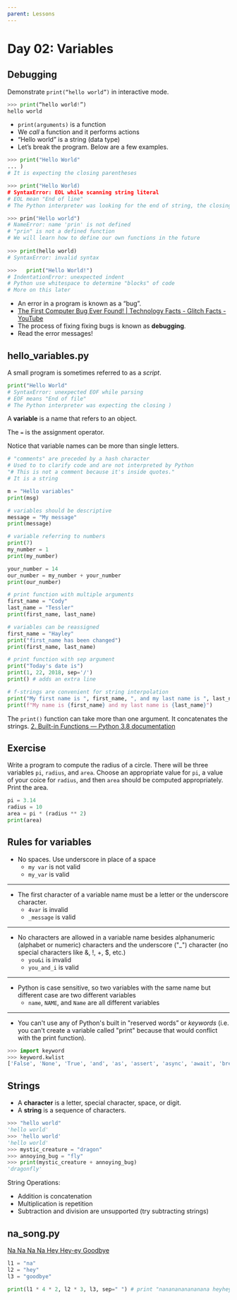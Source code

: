 ```yaml
---
parent: Lessons
---
```


# Day 02: Variables

## Debugging

Demonstrate `print(“hello world”)` in interactive mode.

``` python
>>> print(“hello world!”)
hello world
```

- `print(arguments)`  is a function
- We *call* a function and it performs actions
- “Hello world” is a string (data type)
- Let’s break the program. Below are a few examples.

``` python
>>> print("Hello World"
... )
# It is expecting the closing parentheses 

>>> print("Hello World)
# SyntaxError: EOL while scanning string literal
# EOL mean "End of line"
# The Python interpreter was looking for the end of string, the closing "

>>> prin("Hello world")
# NameError: name 'prin' is not defined
# "prin" is not a defined function
# We will learn how to define our own functions in the future
        
>>> print(hello world)
# SyntaxError: invalid syntax

>>>   print("Hello World!")
# IndentationError: unexpected indent
# Python use whitespace to determine "blocks" of code
# More on this later
```

- An error in a program is known as a “bug”.
- [The First Computer Bug Ever Found! | Technology Facts - Glitch Facts - YouTube](https://www.youtube.com/watch?v=84VmwdGwYMA)
- The process of fixing fixing bugs is known as **debugging**.
- Read the error messages!

## hello_variables.py

A small program is sometimes referred to as a *script*.

```python
print("Hello World"
# SyntaxError: unexpected EOF while parsing
# EOF means "End of file"
# The Python interpreter was expecting the closing )
```

A **variable** is a name that refers to an object.

The `=` is the assignment operator.

Notice that variable names can be more than single letters.

```python
# "comments" are preceded by a hash character
# Used to to clarify code and are not interpreted by Python
"# This is not a comment because it's inside quotes." 
# It is a string

m = "Hello variables"
print(msg)

# variables should be descriptive
message = "My message"
print(message)

# variable referring to numbers
print(7)
my_number = 1
print(my_number)

your_number = 14
our_number = my_number + your_number
print(our_number)

# print function with multiple arguments
first_name = "Cody"
last_name = "Tessler"
print(first_name, last_name)

# variables can be reassigned
first_name = "Hayley"
print("first_name has been changed")
print(first_name, last_name)

# print function with sep argument
print("Today's date is")
print(1, 22, 2018, sep='/')
print() # adds an extra line

# f-strings are convenient for string interpolation
print("My first name is ", first_name, ", and my last name is ", last_name)
print(f"My name is {first_name} and my last name is {last_name}")
```

The `print()` function can take more than one argument.  It concatenates the strings. [2. Built-in Functions — Python 3.8 documentation](https://docs.python.org/3.8/library/functions.html#print)

## Exercise

Write a program to compute the radius of a circle. There will be three variables `pi`, `radius`, and `area`. Choose an appropriate value for `pi`, a value of your coice for `radius`, and then `area` should be computed appropriately. Print the area.

``` python
pi = 3.14
radius = 10
area = pi * (radius ** 2)
print(area)
```

## Rules for variables

- No spaces. Use underscore in place of a space
  - `my var` is not valid
  - `my_var` is valid

---

- The first character of a variable name must be a letter or the underscore character.
  - `4var` is invalid
  - `_message` is valid

---

- No characters are allowed in a variable name besides alphanumeric (alphabet or numeric) characters and the underscore ("_") character (no special characters like &, !, +, $, etc.)
  - `you&i` is invalid
  - `you_and_i` is valid

---

- Python is case sensitive, so two variables with the same name but different case are two different variables
  - `name`, `NAME`, and `Name` are all different variables

---

- You can't use any of Python's built in "reserved words” or *keywords* (i.e. you can't create a variable called "print" because that would conflict with the print function).

``` python
>>> import keyword
>>> keyword.kwlist
['False', 'None', 'True', 'and', 'as', 'assert', 'async', 'await', 'break', 'class', 'continue', 'def', 'del', 'elif', 'else', 'except', 'finally', 'for', 'from', 'global', 'if', 'import', 'in', 'is', 'lambda', 'nonlocal', 'not', 'or', 'pass', 'raise', 'return', 'try', 'while', 'with', 'yield']
```

## Strings

- A **character** is a letter, special character, space, or digit.
- A **string** is a sequence of characters.

``` python
>>> "hello world"
'hello world'
>>> 'hello world'
'hello world'
>>> mystic_creature = "dragon"
>>> annoying_bug = "fly"
>>> print(mystic_creature + annoying_bug)
'dragonfly'
```

String Operations:

- Addition is concatenation
- Multiplication is repetition
- Subtraction and division are unsupported (try subtracting strings)

## na_song.py

[Na Na Na Na Hey Hey-ey Goodbye](https://www.youtube.com/watch?v=IoyvvEWHodk&ab_channel=AnilVitaliSekharNaik)

``` python
l1 = "na"
l2 = "hey"
l3 = "goodbye"

print(l1 * 4 * 2, l2 * 3, l3, sep=" ") # print "nananananananana heyheyhey goodbye"
```

